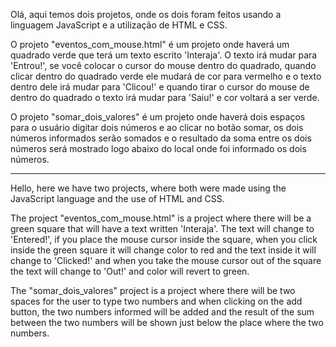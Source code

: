 Olá, aqui temos dois projetos, onde os dois foram feitos usando a linguagem JavaScript e a utilização de HTML e CSS.

O projeto "eventos_com_mouse.html" é um projeto onde haverá um quadrado verde que terá um texto escrito 'Interaja'. O texto irá mudar para 'Entrou!', se você colocar o cursor do mouse dentro do quadrado, quando clicar dentro do quadrado verde ele mudará de cor para vermelho e o texto dentro dele irá mudar para 'Clicou!' e quando tirar o cursor do mouse de dentro do quadrado o texto irá mudar para 'Saiu!' e cor voltará a ser verde.

O projeto "somar_dois_valores" é um projeto onde haverá dois espaços para o usuário digitar dois números e ao clicar no botão somar, os dois números informados serão somados e o resultado da soma entre os dois números será mostrado logo abaixo do local onde foi informado os dois números.

---------------------------------------------------------------------------------------------------------------------

Hello, here we have two projects, where both were made using the JavaScript language and the use of HTML and CSS.

The project "eventos_com_mouse.html" is a project where there will be a green square that will have a text written 'Interaja'. The text will change to 'Entered!', if you place the mouse cursor inside the square, when you click inside the green square it will change color to red and the text inside it will change to 'Clicked!' and when you take the mouse cursor out of the square the text will change to 'Out!' and color will revert to green.

The "somar_dois_valores" project is a project where there will be two spaces for the user to type two numbers and when clicking on the add button, the two numbers informed will be added and the result of the sum between the two numbers will be shown just below the place where the two numbers.